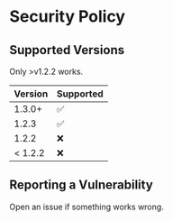 # Security Policy

## Supported Versions

Only >v1.2.2 works.

| Version | Supported          |
| ------- | ------------------ |
| 1.3.0+   | ✅ |
| 1.2.3   | :white_check_mark:                |
| 1.2.2   | :x: |
| < 1.2.2   | :x:                |

## Reporting a Vulnerability

Open an issue if something works wrong.
